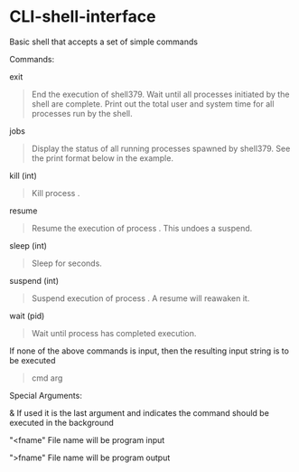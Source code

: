 # CLI-shell-interface
Basic shell that accepts a set of simple commands

Commands: 

exit 
>End the execution of shell379. Wait until all processes initiated by the
shell are complete. Print out the total user and system time for all
processes run by the shell.

jobs
>Display the status of all running processes spawned by shell379. See
the print format below in the example.

kill (int)
>Kill process <int>.
 
resume 
><int> Resume the execution of process <int>. This undoes a suspend.
  
sleep (int)
>Sleep for <int> seconds.
  
suspend (int)
>Suspend execution of process <int>. A resume will reawaken it.
  
  
wait (pid)
>Wait until process <int> has completed execution.

If none of the above commands is input, then the resulting input string is to be executed
> cmd arg

Special Arguments:


&
If used it is the last argument and indicates the command should be executed in the background


"<fname"
File name will be program input


">fname"
File name will be program output
